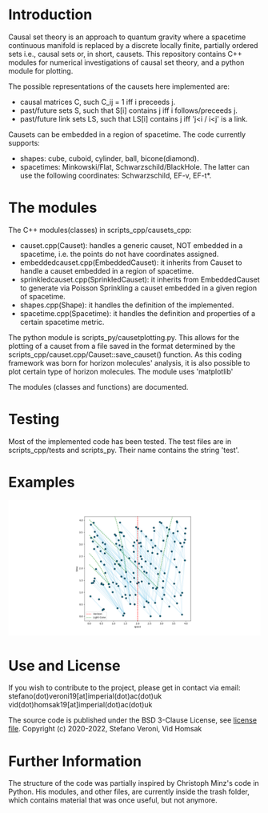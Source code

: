 # Introduction

Causal set theory is an approach to quantum gravity where a spacetime continuous manifold is replaced by a discrete locally finite, partially ordered sets i.e., causal sets or, in short, causets. This repository contains C++ modules for numerical investigations of causal set theory, and a python module for plotting. 

The possible representations of the causets here implemented are:
- causal matrices C, such C_ij = 1 iff i preceeds j.
- past/future sets S, such that S[i] contains j iff i follows/preceeds j.
- past/future link sets LS, such that LS[i] contains j iff 'j<i / i<j' is a link.  

Causets can be embedded in a region of spacetime. The code currently supports:
- shapes: cube, cuboid, cylinder, ball, bicone(diamond).
- spacetimes: Minkowski/Flat, Schwarzschild/BlackHole. The latter can use the following coordinates: Schwarzschild, EF-v, EF-t*. 

# The modules

The C++ modules(classes) in scripts_cpp/causets_cpp:
- causet.cpp(Causet): handles a generic causet, NOT embedded in a spacetime, i.e. the points do not have coordinates assigned.
- embeddedcauset.cpp(EmbeddedCauset): it inherits from Causet to handle a causet embedded in a region of spacetime.
- sprinkledcauset.cpp(SprinkledCauset): it inherits from EmbeddedCauset to generate via Poisson Sprinkling a causet embedded in a given region of spacetime.
- shapes.cpp(Shape): it handles the definition of the implemented.
- spacetime.cpp(Spacetime): it handles the definition and properties of a certain spacetime metric. 

The python module is scripts_py/causetplotting.py. This allows for the plotting of a causet from a file saved in the format determined by the scripts_cpp/causet.cpp/Causet::save_causet() function. As this coding framework was born for horizon molecules' analysis, it is also possible to plot certain type of horizon molecules. The module uses 'matplotlib'

The modules (classes and functions) are documented.

# Testing

Most of the implemented code has been tested. The test files are in scripts_cpp/tests and scripts_py. Their name contains the string 'test'. 

# Examples

![Example plot for a sprinkle in 2D Schwarzschild spacetime](figures/Schwarzschild/N150_2D_r=4.png)

# Use and License

If you wish to contribute to the project, please get in contact via email:
stefano(dot)veroni19[at]imperial(dot)ac(dot)uk
vid(dot)homsak19[at]imperial(dot)ac(dot)uk

The source code is published under the BSD 3-Clause License, see [license file](LICENSE.md).
Copyright (c) 2020-2022, Stefano Veroni, Vid Homsak

# Further Information

The structure of the code was partially inspired by Christoph Minz's code in Python. His modules, and other files, are currently inside the trash folder, which contains material that was once useful, but not anymore.
